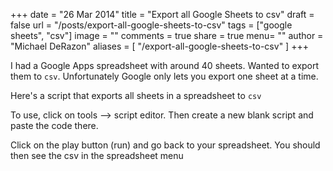 +++
date = "26 Mar 2014"
title = "Export all Google Sheets to csv"
draft = false
url = "/posts/export-all-google-sheets-to-csv"
tags = ["google sheets", "csv"]
image = ""
comments = true
share = true
menu= ""
author = "Michael DeRazon"
aliases = [
    "/export-all-google-sheets-to-csv"
]
+++

I had a Google Apps spreadsheet with around 40 sheets. Wanted to export them to `csv`. Unfortunately Google only lets you export one sheet at a time.

Here's a script that exports all sheets in a spreadsheet to `csv`

<script src="https://gist.github.com/mderazon/9655893.js"></script>



To use, click on tools --> script editor. Then create a new blank script and paste the code there.

Click on the play button (run) and go back to your spreadsheet. You should then see the csv in the spreadsheet menu
